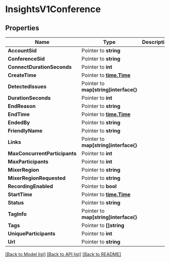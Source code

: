 # InsightsV1Conference

## Properties

Name | Type | Description | Notes
------------ | ------------- | ------------- | -------------
**AccountSid** | Pointer to **string** |  |
**ConferenceSid** | Pointer to **string** |  |
**ConnectDurationSeconds** | Pointer to **int** |  |
**CreateTime** | Pointer to [**time.Time**](time.Time.md) |  |
**DetectedIssues** | Pointer to **map[string]interface{}** |  |
**DurationSeconds** | Pointer to **int** |  |
**EndReason** | Pointer to **string** |  |
**EndTime** | Pointer to [**time.Time**](time.Time.md) |  |
**EndedBy** | Pointer to **string** |  |
**FriendlyName** | Pointer to **string** |  |
**Links** | Pointer to **map[string]interface{}** |  |
**MaxConcurrentParticipants** | Pointer to **int** |  |
**MaxParticipants** | Pointer to **int** |  |
**MixerRegion** | Pointer to **string** |  |
**MixerRegionRequested** | Pointer to **string** |  |
**RecordingEnabled** | Pointer to **bool** |  |
**StartTime** | Pointer to [**time.Time**](time.Time.md) |  |
**Status** | Pointer to **string** |  |
**TagInfo** | Pointer to **map[string]interface{}** |  |
**Tags** | Pointer to **[]string** |  |
**UniqueParticipants** | Pointer to **int** |  |
**Url** | Pointer to **string** |  |

[[Back to Model list]](../README.md#documentation-for-models) [[Back to API list]](../README.md#documentation-for-api-endpoints) [[Back to README]](../README.md)


